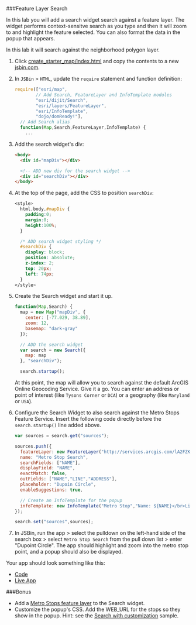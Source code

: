 ###Feature Layer Search

In this lab you will add a search widget search against a feature layer. The widget performs context-sensitve search as you type and then it will zoom to and highlight the feature selected. You can also format the data in the popup that appears. 

In this lab it will search against the neighborhood polygon layer.

1. Click [create_starter_map/index.html](../create_starter_map/index.html) and copy the contents to a new [jsbin.com](http://jsbin.com).

2. In `JSBin` > `HTML`, update the `require` statement and function definition:

    ```javascript
    require(["esri/map",
            // Add Search, FeatureLayer and InfoTemplate modules
            "esri/dijit/Search",
            "esri/layers/FeatureLayer",
            "esri/InfoTemplate",
            "dojo/domReady!"],
      // Add Search alias
      function(Map,Search,FeatureLayer,InfoTemplate) {
        ... 
    ```

3. Add the search widget's div:
 
    ```html
    <body>
      <div id="mapDiv"></div>

      <!-- ADD new div for the search widget -->
      <div id="searchDiv"></div>
    </body>
    ``` 

4. At the top of the page, add the CSS to position `searchDiv`:

    ```CSS
    <style>
      html,body,#mapDiv {
        padding:0;
        margin:0;
        height:100%;
      }

      /* ADD search widget styling */ 
      #searchDiv {
        display: block;
        position: absolute;
        z-index: 2;
        top: 20px;
        left: 74px;
      }
    </style>
    ```

5. Create the Search widget and start it up.

    ```javascript
    function(Map,Search) {
      map = new Map("mapDiv", {
        center: [-77.029, 38.89],
        zoom: 12,
        basemap: "dark-gray"
      });

      // ADD the search widget 
      var search = new Search({
        map: map
      }, "searchDiv");

      search.startup();
    ```

    At this point, the map will allow you to search against the default ArcGIS Online Geocoding Service. Give it a go. You can enter an address or point of interest (like `Tysons Corner` or `DCA`) or a geography (like `Maryland` or `USA`).

6. Configure the Search Widget to also search against the Metro Stops Feature Service. Insert the following code directly before the `search.startup()` line added above.

    ```javascript
    var sources = search.get("sources");

    sources.push({
      featureLayer: new FeatureLayer("http://services.arcgis.com/lA2FZKuu26Fips7U/ArcGIS/rest/services/MetroStops/FeatureServer/0"),
      name: "Metro Stop Search",
      searchFields: ["NAME"],
      displayField: "NAME",
      exactMatch: false,
      outFields: ["NAME","LINE","ADDRESS"],
      placeholder: "Dupoin Circle",
      enableSuggestions: true,

      // Create an InfoTemplate for the popup
      infoTemplate: new InfoTemplate("Metro Stop","Name: ${NAME}</br>Line: ${LINE}</br>Address: ${ADDRESS}")
    });

    search.set("sources",sources);
    ```

7. In JSBin, run the app > select the pulldown on the left-hand side of the search box > select `Metro Stop Search` from the pull down list > enter "Dupoint Circle". The app should highlight and zoom into the metro stop point, and a popup should also be displayed.

Your app should look something like this:
* [Code](index.html)
* [Live App](http://jofraley.github.io/Hacking_JavaScript/labs/jsapi3/search_with_widget/index.html)

###Bonus
* Add a [Metro Stops feature layer](http://services.arcgis.com/lA2FZKuu26Fips7U/ArcGIS/rest/services/MetroStops/FeatureServer/0) to the Search widget.
* Customize the popup's CSS. Add the WEB_URL for the stops so they show in the popup.  Hint: see the [Search with customization](https://developers.arcgis.com/javascript/jssamples/search_customized.html) sample.
